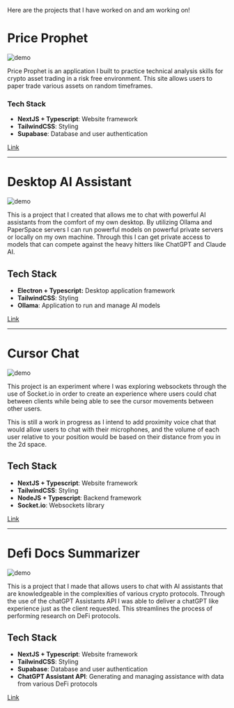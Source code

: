 Here are the projects that I have worked on and am working on!

# Price Prophet

![demo](https://s9.gifyu.com/images/SVOeO.gif)

Price Prophet is an application I built to practice technical analysis skills for crypto asset trading in a risk free environment. This site allows users to paper trade various assets on random timeframes. 

### Tech Stack
- **NextJS + Typescript**: Website framework
- **TailwindCSS**: Styling
- **Supabase**: Database and user authentication

[Link](https://price-prophet.netlify.app/)

---
# Desktop AI Assistant

![demo](https://s12.gifyu.com/images/SZGTk.gif)

This is a project that I created that allows me to chat with powerful AI assistants from the comfort of my own desktop. By utilizing Ollama and PaperSpace servers I can run powerful models on powerful private servers or locally on my own machine. Through this I can get private access to models that can compete against the heavy hitters like ChatGPT and Claude AI.

## Tech Stack
- **Electron + Typescript:** Desktop application framework
- **TailwindCSS**: Styling
- **Ollama**: Application to run and manage AI models

[Link](https://github.com/lorem-ipsumm/electron-gpt)

---
# Cursor Chat

![demo](https://s12.gifyu.com/images/SZGTo.gif)

This project is an experiment where I was exploring websockets through the use of Socket.io in order to create an experience where users could chat between clients while being able to see the cursor movements between other users.

This is still a work in progress as I intend to add proximity voice chat that would allow users to chat with their microphones, and the volume of each user relative to your position would be based on their distance from you in the 2d space.

## Tech Stack
- **NextJS + Typescript**: Website framework
- **TailwindCSS**: Styling
- **NodeJS + Typescript**: Backend framework
- **Socket.io**: Websockets library

[Link](https://cursor-chat-web.vercel.app/)

---
# Defi Docs Summarizer

![demo](https://s9.gifyu.com/images/SZGwn.gif)

This is a project that I made that allows users to chat with AI assistants that are knowledgeable in the complexities of various crypto protocols. Through the use of the chatGPT Assistants API I was able to deliver a chatGPT like experience just as the client requested. This streamlines the process of performing research on DeFi protocols.

## Tech Stack
- **NextJS + Typescript**: Website framework
- **TailwindCSS**: Styling
- **Supabase**: Database and user authentication
- **ChatGPT Assistant API**: Generating and managing assistance with data from various DeFi protocols

[Link](https://docs-summarizer-frontend.vercel.app/chat)
